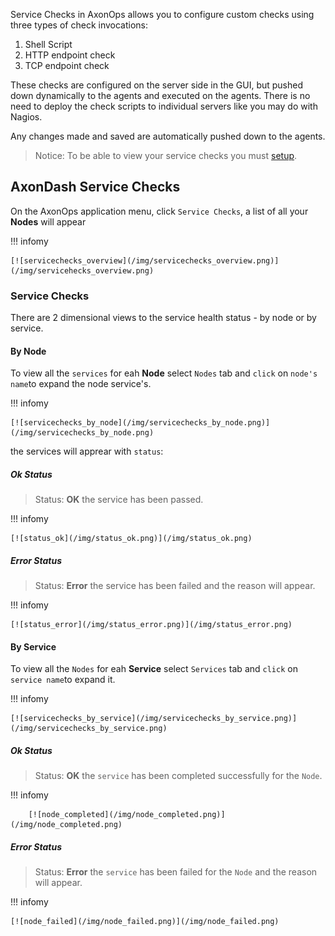Service Checks in AxonOps allows you to configure custom checks using three types of check invocations:

1. Shell Script
2. HTTP endpoint check
3. TCP endpoint check

These checks are configured on the server side in the GUI, but pushed down dynamically to the agents and executed on the agents. There is no need to deploy the check scripts to individual servers like you may do with Nagios.

Any changes made and saved are automatically pushed down to the agents.


> Notice: To be able to view your service checks you must [setup][0].

## AxonDash Service Checks

On the AxonOps application menu, click `Service Checks`, a list of all your **Nodes** will appear

 

[0]: /monitoring/servicechecks/configurations/




!!! infomy 

    [![servicechecks_overview](/img/servicechecks_overview.png)](/img/servicehecks_overview.png)

### Service Checks
There are 2 dimensional views to the service health status - by node or by service.

####  By Node

To view all the `services` for eah **Node** select `Nodes` tab and `click` on `node's name`to expand the node service's.

!!! infomy 

    [![servicechecks_by_node](/img/servicechecks_by_node.png)](/img/servicechecks_by_node.png)


the services will apprear with `status`:

##### Ok Status

> Status: **OK** the service has been passed.

!!! infomy 

    [![status_ok](/img/status_ok.png)](/img/status_ok.png)

##### Error Status

> Status: **Error** the service has been failed and the reason will appear.
        
!!! infomy 
        
    [![status_error](/img/status_error.png)](/img/status_error.png)

#### By Service

To view all the `Nodes` for eah **Service** select `Services` tab and `click` on `service name`to expand it.

!!! infomy 

    [![servicechecks_by_service](/img/servicechecks_by_service.png)](/img/servicechecks_by_service.png)

##### Ok Status

 > Status: **OK** the `service` has been completed successfully for the `Node`.
    
!!! infomy 
    
        [![node_completed](/img/node_completed.png)](/img/node_completed.png)
    
##### Error Status
    
> Status: **Error** the `service` has been failed for the `Node` and the reason will appear.
            
!!! infomy 
    
    [![node_failed](/img/node_failed.png)](/img/node_failed.png)